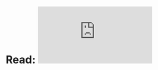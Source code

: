 
# Read: ![link](https://zero-factorial.com/whatis.html?fbclid=IwAR1GVP16WYAh31zmI362tfdfZV29EZPRaoO7oqn63EqebSAXIu7zppNX670)
